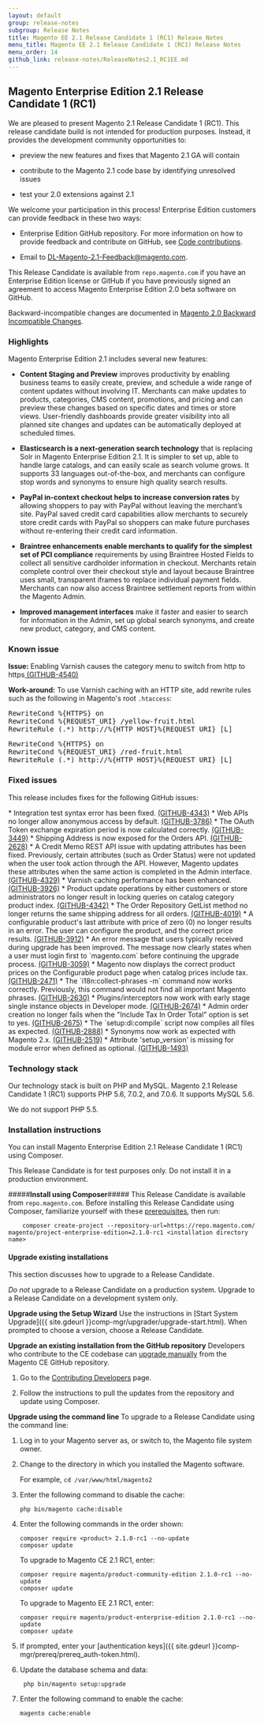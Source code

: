 ```yaml
---
layout: default
group: release-notes
subgroup: Release Notes
title: Magento EE 2.1 Release Candidate 1 (RC1) Release Notes 
menu_title: Magento EE 2.1 Release Candidate 1 (RC1) Release Notes 
menu_order: 14
github_link: release-notes/ReleaseNotes2.1_RC1EE.md
---
```


<h2>Magento Enterprise Edition 2.1 Release Candidate 1 (RC1)</h2>
We are pleased to present Magento 2.1 Release Candidate 1 (RC1). This release candidate build is not intended for production purposes. Instead, it provides the development community opportunities to: 

* preview the new features and fixes that Magento 2.1 GA will contain

* contribute to the Magento 2.1 code base by identifying unresolved issues

* test your 2.0 extensions against  2.1 

We welcome your participation in this process! Enterprise Edition customers can provide feedback in these two ways: 

* Enterprise Edition GitHub repository.  For more information on how to provide feedback and contribute on GitHub, see <a href="{{ site.gdeurl }}contributor-guide/contributing.html" target="_blank">Code contributions</a>. 

* Email to DL-Magento-2.1-Feedback@magento.com.


This Release Candidate is available from `repo.magento.com` if you have an Enterprise Edition license or GitHub  if you have previously signed an agreement to access Magento Enterprise Edition 2.0 beta software on GitHub.


Backward-incompatible changes are documented in <a href="http://devdocs.magento.com/guides/v2.0/release-notes/changes_2.0.html" target="_blank">Magento 2.0 Backward Incompatible Changes</a>.


<h3>Highlights</h3>

Magento Enterprise Edition 2.1 includes several new features:

* **Content Staging and Preview** improves productivity by enabling business teams to easily create, preview, and schedule a wide range of content updates without involving IT. Merchants can make updates to products, categories, CMS content, promotions, and pricing and can preview these changes based on specific dates and times or store views. User-friendly dashboards provide greater visibility into all planned site changes and updates can be automatically deployed at scheduled times.
 
* **Elasticsearch is a next-generation search technology** that is replacing Solr in Magento Enterprise Edition 2.1. It is simpler to set up, able to handle large catalogs, and can easily scale as search volume grows. It supports 33 languages out-of-the-box, and merchants can configure stop words and synonyms to ensure high quality search results.

* **PayPal in-context checkout helps to increase conversion rates** by allowing shoppers to pay with PayPal without leaving the merchant’s site. PayPal saved credit card capabilities allow merchants to securely store credit cards with PayPal so shoppers can make future purchases without re-entering their credit card information.
 
* **Braintree enhancements enable merchants to qualify for the simplest set of PCI compliance** requirements by using Braintree Hosted Fields to collect all sensitive cardholder information in checkout. Merchants retain complete control over their checkout style and layout because Braintree uses small, transparent iframes to replace individual payment fields. Merchants can now also access Braintree settlement reports from within the Magento Admin.
 
* **Improved management interfaces** make it faster and easier to search for information in the Admin, set up global search synonyms, and create new product, category, and CMS content.


<h3>Known issue</h3>

<b>Issue:</b> Enabling Varnish causes the category menu to switch from http to https<a href="https://github.com/magento/magento2/issues/4540" target="_blank"> (GITHUB-4540)</a>

<b>Work-around:</b> To use Varnish caching with an HTTP site, add rewrite rules such as the following in Magento's root `.htaccess`: 

<pre>RewriteCond %{HTTPS} on
RewriteCond %{REQUEST_URI} /yellow-fruit.html
RewriteRule (.*) http://%{HTTP_HOST}%{REQUEST_URI} [L]</pre>

<pre>RewriteCond %{HTTPS} on
RewriteCond %{REQUEST_URI} /red-fruit.html
RewriteRule (.*) http://%{HTTP_HOST}%{REQUEST_URI} [L]</pre>

 
<h3>Fixed issues</h3>

This release includes fixes for the following GitHub issues:

<!--- 52414 --> * Integration test syntax error has been fixed. <a href="https://github.com/magento/magento2/issues/4343" target="_blank">(GITHUB-4343)</a> 

<!--- 50611--> * Web APIs no longer allow anonymous access by default. <a href="https://github.com/magento/magento2/issues/3786" target="_blank">(GITHUB-3786)</a>

<!--- 51292 --> * The OAuth Token exchange expiration period is now calculated correctly. <a href="https://github.com/magento/magento2/issues/3449" target="_blank">(GITHUB-3449)</a> 

<!--- 46720 --> * Shipping Address is now exposed for the Orders API. <a href="https://github.com/magento/magento2/issues/2628" target="_blank">(GITHUB-2628)</a>


<!--- 52613 --> * A Credit Memo REST API issue with updating attributes has been fixed. Previously, certain attributes (such as Order Status) were not updated when the user took action through the API. However, Magento updates these attributes when the same action is completed in the Admin interface. <a href="https://github.com/magento/magento2/issues/4329" target="_blank">(GITHUB-4329)</a>  

<!--- 52607 --> *  Varnish caching performance has been enhanced. <a href="https://github.com/magento/magento2/issues/3926" target="_blank">(GITHUB-3926)</a> 

<!--- 52316 --> *  Product update operations by either customers or store administrators no longer result in locking queries on catalog category product index. <a href="https://github.com/magento/magento2/issues/4342" target="_blank">(GITHUB-4342)</a> 

<!--- 52079 --> * The Order Repository GetList method no longer returns the same shipping address for all orders. <a href="https://github.com/magento/magento2/issues/4019" target="_blank">(GITHUB-4019)</a> 

<!--- 51181 --> * A configurable product's last attribute with price of zero (0) no longer results in an error. The user can configure the product, and the correct price results. <a href="https://github.com/magento/magento2/issues/3912" target="_blank">(GITHUB-3912)</a> 

<!--- 48175 --> * An error message that users typically received during upgrade has been improved. The message now clearly states when a user must login first to `magento.com` before continuing the upgrade process. <a href="https://github.com/magento/magento2/issues/3059" target="_blank">(GITHUB-3059)</a> 

<!--- 47440 --> *  Magento now displays the correct product prices on the Configurable product page when catalog prices include tax. <a href="https://github.com/magento/magento2/issues/2471" target="_blank">(GITHUB-2471)</a> 

<!--- 47439 --> * The `i18n:collect-phrases -m` command now works correctly. Previously, this command would not find all important Magento phrases. <a href="https://github.com/magento/magento2/issues/2630" target="_blank">(GITHUB-2630)</a>

<!--- 47009 --> *  Plugins/interceptors now work with early stage single instance objects in Developer mode. <a href="https://github.com/magento/magento2/issues/2674" target="_blank">(GITHUB-2674)</a> 

<!--- 46808 --> * Admin order creation no longer fails when the "Include Tax In Order Total" option is set to yes. <a href="https://github.com/magento/magento2/issues/2675" target="_blank">(GITHUB-2675)</a> 

<!--- 47639 --> * The `setup:di:compile` script now compiles all files as expected. <a href="https://github.com/magento/magento2/issues/2888" target="_blank">(GITHUB-2888)</a>

<!--- 46044 --> * Synonyms now work as expected with Magento 2.x.  <a href="https://github.com/magento/magento2/issues/2519" target="_blank">(GITHUB-2519)</a> 

<!--- 40320 --> * Attribute 'setup_version' is missing for module error when defined as optional. <a href="https://github.com/magento/magento2/issues/1493" target="_blank">(GITHUB-1493)</a>








<h3>Technology stack</h3>

Our technology stack is built on PHP and MySQL. Magento 2.1 Release Candidate 1 (RC1) supports PHP 5.6, 7.0.2, and 7.0.6. It supports MySQL 5.6.

We do not support PHP 5.5. 


<h3>Installation instructions</h3>

You can install Magento Enterprise Edition 2.1 Release Candidate 1 (RC1) using Composer. 

This Release Candidate is for test purposes only. Do not install it in a production environment.


#####<b>Install using Composer</b>#####
This Release Candidate is available from `repo.magento.com`. Before installing this Release Candidate using Composer,  familiarize yourself with these  <a href="{{ site.gdeurl }}install-gde/prereq/integrator_install.html" target="_blank">prerequisites</a>, then run:

		composer create-project --repository-url=https://repo.magento.com/ magento/project-enterprise-edition=2.1.0-rc1 <installation directory name>

<h4><b>Upgrade existing installations</b></h4>
<!-- If you installed Magento Community Edition 2.0.0 from an archive, you must perform some additional tasks before you can upgrade your installation. Current users of Magento 2.0.0/2.0.1/2.0.2/2.0.3/2.0.4/2.0.5/2.0.6 must first update the installer from the command line.  -->

This section discusses how to upgrade to a Release Candidate.

<div class="bs-callout bs-callout-warning">
    <p><em>Do not</em> upgrade to a Release Candidate on a production system. Upgrade to a Release Candidate on a development system only.</p>
</div>

**Upgrade using the Setup Wizard**
Use the instructions in [Start System Upgrade]({{ site.gdeurl }}comp-mgr/upgrader/upgrade-start.html). When prompted to choose a version, choose a Release Candidate.

**Upgrade an existing installation from the GitHub repository**
Developers who contribute to the CE codebase can <a href="{{ site.gdeurl }}comp-mgr/bk-compman-upgrade-guide.html" target="_blank">upgrade manually</a> from the Magento CE GitHub repository.

1.	Go to the <a href="{{ site.gdeurl }}install-gde/install/cli/dev_update-magento.html" target="_blank">Contributing Developers</a> page.

2.	Follow the instructions to pull the updates from the repository and update using Composer.

**Upgrade using the command line**
To upgrade to a Release Candidate using the command line:

1.	Log in to your Magento server as, or switch to, the Magento file system owner.
2.	Change to the directory in which you installed the Magento software.

	For example, `cd /var/www/html/magento2`
2.	Enter the following command to disable the cache:

		php bin/magento cache:disable
2.	Enter the following commands in the order shown:

		composer require <product> 2.1.0-rc1 --no-update
		composer update

	To upgrade to Magento CE 2.1 RC1, enter:

		composer require magento/product-community-edition 2.1.0-rc1 --no-update
		composer update

	To upgrade to Magento EE 2.1 RC1, enter:

		composer require magento/product-enterprise-edition 2.1.0-rc1 --no-update
		composer update
	
3.	If prompted, enter your [authentication keys]({{ site.gdeurl }}comp-mgr/prereq/prereq_auth-token.html).
4. Update the database schema and data:

		php bin/magento setup:upgrade
5.	Enter the following command to enable the cache:

		magento cache:enable












